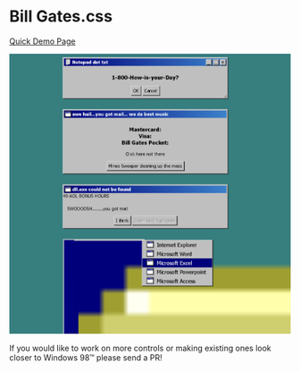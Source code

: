 # Bill Gates.css



[Quick Demo Page](http://contra.io/windows_98.css)

[![Screenshot](demo/screenshot.jpg)](http://contra.io/windows_98.css)

If you would like to work on more controls or making existing ones look closer to Windows 98™ please send a PR!
